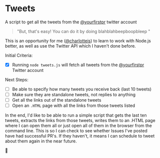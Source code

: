 # Tweets

A script to get all the tweets from the [@yourfirstpr](https://twitter.com/yourfirstpr) twitter account

> "But, that's easy! You can do it by doing blahblahbeepboopbleep "

This is an opportunity for me ([@charlotteis](https://twitter.com/charlotteis)) to learn to work with Node.js better, 
as well as use the Twitter API which I haven't done before.


Initial Criteria:
* [x] Running `node tweets.js` will fetch all tweets from the [@yourfirstpr](https://twitter.com/yourfirstpr) Twitter account

Next Steps:
* [ ] Be able to specify how many tweets you receive back (last 10 tweets)
* [ ] Make sure they are standalone tweets, not replies to anything
* [ ] Get all the links out of the standalone tweets
* [ ] Open an `.HTML` page with all the links from those tweets listed

In the end, I'd like to be able to run a simple script that gets the last ten tweets,
extracts the links from those tweets, writes them to an .HTML page where I can open them all
or just open all of them in the browser from the command line. This is so I can
check to see whether Issues I've posted have had successful PR's. If they haven't, 
it means I can schedule to tweet about them again in the near future.

👻
